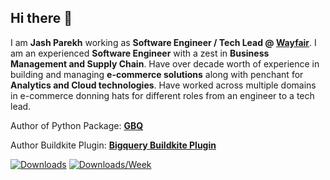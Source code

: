 ## Hi there 👋

I am **Jash Parekh** working as **Software Engineer / Tech Lead @ [Wayfair](https://wayfair.com)**. I am an experienced **Software Engineer** with a zest in **Business Management and Supply Chain**. Have over decade worth of experience in building and managing **e-commerce solutions** along with penchant for **Analytics and Cloud technologies**. Have worked across multiple domains in e-commerce donning hats for different roles from an engineer to a tech lead.

Author of Python Package: **[GBQ](https://pypi.org/project/gbq/)**

Author Buildkite Plugin: **[Bigquery Buildkite Plugin](https://github.com/wayfair-incubator/bigquery-buildkite-plugin)**

[![Downloads](https://pepy.tech/badge/gbq)](https://pepy.tech/project/gbq)
[![Downloads/Week](https://pepy.tech/badge/gbq/week)](https://pepy.tech/project/gbq)
